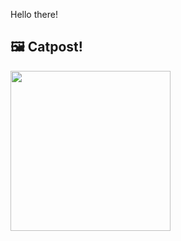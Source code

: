 Hello there!



## 🖼️ Catpost!

<sub>
    <img src="https://cdn2.thecatapi.com/images/4tm.jpg" height="256">
</sub>

